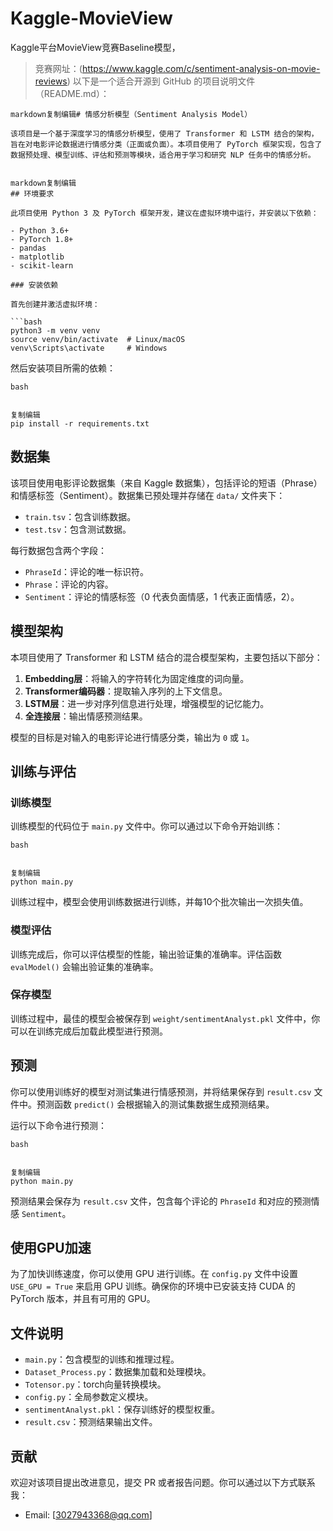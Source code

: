 # Kaggle-MovieView
Kaggle平台MovieView竞赛Baseline模型，
> 竞赛网址：(https://www.kaggle.com/c/sentiment-analysis-on-movie-reviews)
以下是一个适合开源到 GitHub 的项目说明文件（README.md）：

```
markdown复制编辑# 情感分析模型（Sentiment Analysis Model）

该项目是一个基于深度学习的情感分析模型，使用了 Transformer 和 LSTM 结合的架构，旨在对电影评论数据进行情感分类（正面或负面）。本项目使用了 PyTorch 框架实现，包含了数据预处理、模型训练、评估和预测等模块，适合用于学习和研究 NLP 任务中的情感分析。


markdown复制编辑
## 环境要求

此项目使用 Python 3 及 PyTorch 框架开发，建议在虚拟环境中运行，并安装以下依赖：

- Python 3.6+
- PyTorch 1.8+
- pandas
- matplotlib
- scikit-learn

### 安装依赖

首先创建并激活虚拟环境：

```bash
python3 -m venv venv
source venv/bin/activate  # Linux/macOS
venv\Scripts\activate     # Windows
```

然后安装项目所需的依赖：

```
bash


复制编辑
pip install -r requirements.txt
```

## 数据集

该项目使用电影评论数据集（来自 Kaggle 数据集），包括评论的短语（Phrase）和情感标签（Sentiment）。数据集已预处理并存储在 `data/` 文件夹下：

- `train.tsv`：包含训练数据。
- `test.tsv`：包含测试数据。

每行数据包含两个字段：

- `PhraseId`：评论的唯一标识符。
- `Phrase`：评论的内容。
- `Sentiment`：评论的情感标签（0 代表负面情感，1 代表正面情感，2）。

## 模型架构

本项目使用了 Transformer 和 LSTM 结合的混合模型架构，主要包括以下部分：

1. **Embedding层**：将输入的字符转化为固定维度的词向量。
2. **Transformer编码器**：提取输入序列的上下文信息。
3. **LSTM层**：进一步对序列信息进行处理，增强模型的记忆能力。
4. **全连接层**：输出情感预测结果。

模型的目标是对输入的电影评论进行情感分类，输出为 `0` 或 `1`。

## 训练与评估

### 训练模型

训练模型的代码位于 `main.py` 文件中。你可以通过以下命令开始训练：

```
bash


复制编辑
python main.py
```

训练过程中，模型会使用训练数据进行训练，并每10个批次输出一次损失值。

### 模型评估

训练完成后，你可以评估模型的性能，输出验证集的准确率。评估函数 `evalModel()` 会输出验证集的准确率。

### 保存模型

训练过程中，最佳的模型会被保存到 `weight/sentimentAnalyst.pkl` 文件中，你可以在训练完成后加载此模型进行预测。

## 预测

你可以使用训练好的模型对测试集进行情感预测，并将结果保存到 `result.csv` 文件中。预测函数 `predict()` 会根据输入的测试集数据生成预测结果。

运行以下命令进行预测：

```
bash


复制编辑
python main.py
```

预测结果会保存为 `result.csv` 文件，包含每个评论的 `PhraseId` 和对应的预测情感 `Sentiment`。

## 使用GPU加速

为了加快训练速度，你可以使用 GPU 进行训练。在 `config.py` 文件中设置 `USE_GPU = True` 来启用 GPU 训练。确保你的环境中已安装支持 CUDA 的 PyTorch 版本，并且有可用的 GPU。

## 文件说明

- `main.py`：包含模型的训练和推理过程。
- `Dataset_Process.py`：数据集加载和处理模块。
- `Totensor.py`：torch向量转换模块。
- `config.py`：全局参数定义模块。
- `sentimentAnalyst.pkl`：保存训练好的模型权重。
- `result.csv`：预测结果输出文件。

## 贡献

欢迎对该项目提出改进意见，提交 PR 或者报告问题。你可以通过以下方式联系我：

- Email: [3027943368@qq.com]

